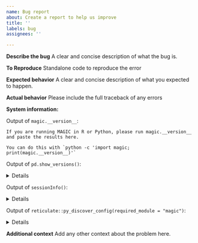 ```yaml
---
name: Bug report
about: Create a report to help us improve
title: ''
labels: bug
assignees: ''

---
```


**Describe the bug**
A clear and concise description of what the bug is.

**To Reproduce**
Standalone code to reproduce the error

**Expected behavior**
A clear and concise description of what you expected to happen.

**Actual behavior**
Please include the full traceback of any errors

**System information:**

Output of `magic.__version__`:

```
If you are running MAGIC in R or Python, please run magic.__version__ and paste the results here.

You can do this with `python -c 'import magic; print(magic.__version__)'`
```

Output of `pd.show_versions()`:

<details>

```
If you are running MAGIC in R or Python, please run pd.show_versions() and paste the results here.

You can do this with `python -c 'import pandas as pd; pd.show_versions()'`
```

</details>

Output of `sessionInfo()`:

<details>

```
If you are running MAGIC in R, please run sessionInfo() and paste the results here.

You can do this with `R -e 'library(Rmagic); sessionInfo()'`
```

</details>

Output of `reticulate::py_discover_config(required_module = "magic")`:

<details>

```
If you are running MAGIC in R, please run `reticulate::py_discover_config(required_module = "magic")` and paste the results here.

You can do this with `R -e 'reticulate::py_discover_config(required_module = "magic")'`
```

</details>

**Additional context**
Add any other context about the problem here.
